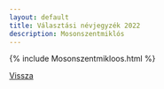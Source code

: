 ```yaml
---
layout: default
title: Választási névjegyzék 2022
description: Mosonszentmiklós
---
```


{% include Mosonszentmikloos.html %}

[Vissza](./)